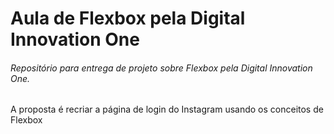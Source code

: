 # Aula de Flexbox pela Digital Innovation One


###### Repositório para entrega de projeto sobre Flexbox pela Digital Innovation One. 
A proposta é recriar a página de login do Instagram usando os conceitos de Flexbox

